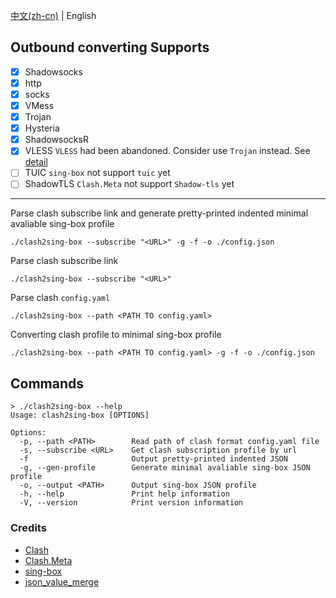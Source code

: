 [中文(zh-cn)](README_CN.md) | English  

## Outbound converting Supports  
- [x]  Shadowsocks  
- [x]  http  
- [x]  socks  
- [x]  VMess  
- [x]  Trojan  
- [x]  Hysteria  
- [x]  ShadowsocksR     
- [x]  VLESS          `VLESS` had been abandoned. Consider use `Trojan` instead. See [detail](https://www.v2fly.org/v5/config/proxy/vless.html)  
- [ ]  TUIC           `sing-box` not support `tuic` yet  
- [ ]  ShadowTLS      `Clash.Meta` not support `Shadow-tls` yet  

---

Parse clash subscribe link and generate pretty-printed indented minimal avaliable sing-box profile  
```console
./clash2sing-box --subscribe "<URL>" -g -f -o ./config.json
```  

Parse clash subscribe link  
```console  
./clash2sing-box --subscribe "<URL>"  
```

Parse clash `config.yaml`  
```console
./clash2sing-box --path <PATH TO config.yaml>  
```   

Converting clash profile to minimal sing-box profile  
```console
./clash2sing-box --path <PATH TO config.yaml> -g -f -o ./config.json   
```

## Commands  
```console
> ./clash2sing-box --help
Usage: clash2sing-box [OPTIONS]

Options:
  -p, --path <PATH>        Read path of clash format config.yaml file
  -s, --subscribe <URL>    Get clash subscription profile by url
  -f                       Output pretty-printed indented JSON
  -g, --gen-profile        Generate minimal avaliable sing-box JSON profile
  -o, --output <PATH>      Output sing-box JSON profile
  -h, --help               Print help information
  -V, --version            Print version information
```

### Credits
+ [Clash](https://github.com/Dreamacro/clash)  
+ [Clash.Meta](https://github.com/MetaCubeX/Clash.Meta)  
+ [sing-box](https://github.com/SagerNet/sing-box)  
+ [json_value_merge](https://github.com/jmfiaschi/json_value_merge)
